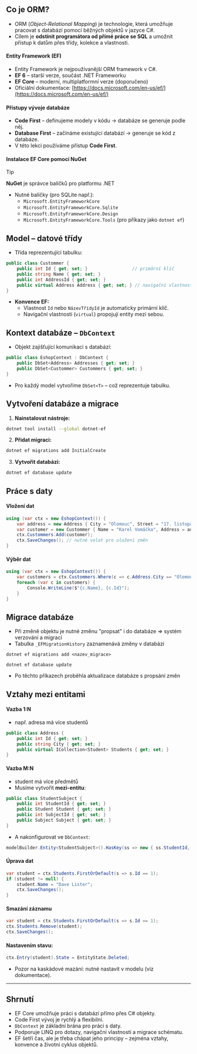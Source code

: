 ## Co je ORM?
- ORM (*Object-Relational Mapping*) je technologie, která umožňuje pracovat s databází pomocí běžných objektů v jazyce C#.  
- Cílem je **odstínit programátora od přímé práce se SQL** a umožnit přístup k datům přes třídy, kolekce a vlastnosti.
#### Entity Framework (EF)
- Entity Framework je nejpoužívanější ORM framework v C#.
- **EF 6** – starší verze, součást .NET Frameworku
- **EF Core** – moderní, multiplatformní verze (doporučeno)
- Oficiální dokumentace: [https://docs.microsoft.com/en-us/ef/](https://docs.microsoft.com/en-us/ef/)
#### Přístupy vývoje databáze
- **Code First** – definujeme modely v kódu → databáze se generuje podle něj.
- **Database First** – začínáme existující databází → generuje se kód z databáze.
- V této lekci používáme přístup **Code First**.
#### Instalace EF Core pomocí NuGet
> [!tip]
> **NuGet** je správce balíčků pro platformu .NET
- Nutné balíčky (pro SQLite např.):
	- `Microsoft.EntityFrameworkCore`
	- `Microsoft.EntityFrameworkCore.Sqlite`
	- `Microsoft.EntityFrameworkCore.Design`
	- `Microsoft.EntityFrameworkCore.Tools` (pro příkazy jako `dotnet ef`)
## Model – datové třídy
- Třída reprezentující tabulku:
```csharp
public class Custommer {
    public int Id { get; set; }                 // primární klíč
    public string Name { get; set; }
    public int AddressId { get; set; }
    public virtual Address Address { get; set; } // navigační vlastnost
}
```
- **Konvence EF:**
	- Vlastnost `Id` nebo `NázevTřídyId` je automaticky primární klíč.
	- Navigační vlastnosti (`virtual`) propojují entity mezi sebou.

## Kontext databáze – `DbContext`
- Objekt zajišťující komunikaci s databází:
```csharp
public class EshopContext : DbContext {
    public DbSet<Address> Addresses { get; set; }
    public DbSet<Custommer> Custommers { get; set; }
}
```
- Pro každý model vytvoříme `DbSet<T>` – což reprezentuje tabulku.

## Vytvoření databáze a migrace
1. **Nainstalovat nástroje:**
```bash
dotnet tool install --global dotnet-ef
```

2. **Přidat migraci:**
```bash
dotnet ef migrations add InitialCreate
```

3. **Vytvořit databázi:**
```bash
dotnet ef database update
```

## Práce s daty
#### Vložení dat
```csharp
using (var ctx = new EshopContext()) {
    var address = new Address { City = "Olomouc", Street = "17. listopadu", Number = 14 };
    var customer = new Custommer { Name = "Karel Vomáčka", Address = address };
    ctx.Custommers.Add(customer);
    ctx.SaveChanges(); // nutné volat pro uložení změn
}
```

#### Výběr dat
```csharp
using (var ctx = new EshopContext()) {
    var customers = ctx.Custommers.Where(c => c.Address.City == "Olomouc");
    foreach (var c in customers) {
        Console.WriteLine($"{c.Name}, {c.Id}");
    }
}
```

## Migrace databáze
- Při změně objektu je nutné změnu "propsat" i do databáze => systém verzování a migrací
- Tabulka `_EFMigrationHistory` zaznamenává změny v databázi
```shell
dotnet ef migrations add <nazev_migrace>

dotnet ef database update
```
- Po těchto příkazech proběhla aktualizace databáze s propsání změn
## Vztahy mezi entitami
#### Vazba 1:N
- např. adresa má více studentů
```csharp
public class Address {
    public int Id { get; set; }
    public string City { get; set; }
    public virtual ICollection<Student> Students { get; set; }
}
```

#### Vazba M:N
- student má více předmětů
- Musíme vytvořit **mezi-entitu**:

```csharp
public class StudentSubject {
    public int StudentId { get; set; }
    public Student Student { get; set; }
    public int SubjectId { get; set; }
    public Subject Subject { get; set; }
}
```

- A nakonfigurovat ve `DbContext`:
```csharp
modelBuilder.Entity<StudentSubject>().HasKey(ss => new { ss.StudentId, ss.SubjectId });
```

#### Úprava dat
```csharp
var student = ctx.Students.FirstOrDefault(s => s.Id == 1);
if (student != null) {
    student.Name = "Dave Lister";
    ctx.SaveChanges();
}
```

#### Smazání záznamu
```csharp
var student = ctx.Students.FirstOrDefault(s => s.Id == 1);
ctx.Students.Remove(student);
ctx.SaveChanges();
```

#### Nastavením stavu:
```csharp
ctx.Entry(student).State = EntityState.Deleted;
```

- Pozor na kaskádové mazání: nutné nastavit v modelu (viz dokumentace).

---
## Shrnutí
- EF Core umožňuje práci s databází přímo přes C# objekty.
- Code First vývoj je rychlý a flexibilní.
- `DbContext` je základní brána pro práci s daty.
- Podporuje LINQ pro dotazy, navigační vlastnosti a migrace schématu.
- EF šetří čas, ale je třeba chápat jeho principy – zejména vztahy, konvence a životní cyklus objektů.
